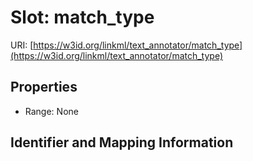 # Slot: match_type

URI: [https://w3id.org/linkml/text_annotator/match_type](https://w3id.org/linkml/text_annotator/match_type)



<!-- no inheritance hierarchy -->


## Properties

 * Range: None



## Identifier and Mapping Information





